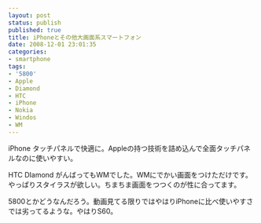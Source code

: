 ```yaml
---
layout: post
status: publish
published: true
title: iPhoneとその他大画面系スマートフォン
date: 2008-12-01 23:01:35
categories:
- smartphone
tags:
- '5800'
- Apple
- Diamond
- HTC
- iPhone
- Nokia
- Windos
- WM
---
```

iPhone タッチパネルで快適に。Appleの持つ技術を詰め込んで全面タッチパネルなのに使いやすい。

HTC DIamond がんばってもWMでした。WMにでかい画面をつけただけです。やっぱりスタイラスが欲しい。ちまちま画面をつつくのが性に合ってます。

5800とかどうなんだろう。動画見てる限りではやはりiPhoneに比べ使いやすさでは劣ってるような。やはりS60。
